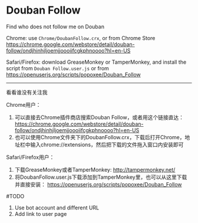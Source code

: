 # Douban Follow
Find who does not follow me on Douban

Chrome: use `Chrome/DoubanFollow.crx`, or from Chrome Store https://chrome.google.com/webstore/detail/douban-follow/ondjhinhjljoemjjoooiifcgkphnoooo?hl=en-US

Safari/Firefox: download GreaseMonkey or TamperMonkey, and install the script from `Douban Follow.user.js` or from https://openuserjs.org/scripts/popoxee/Douban_Follow

---

看看谁没有关注我

Chrome用户：
1. 可以直接去Chrome插件商店搜索Douban Follow，或者用这个链接直达：https://chrome.google.com/webstore/detail/douban-follow/ondjhinhjljoemjjoooiifcgkphnoooo?hl=en-US
2. 也可以使用Chrome文件夹下的DoubanFollow.crx，下载后打开Chrome，地址栏中输入chrome://extensions，然后把下载的文件拖入窗口内安装即可

Safari/Firefox用户：
1. 下载GreaseMonkey或者TamperMonkey: http://tampermonkey.net/
2. 将DoubanFollow.user.js下载添加到TamperMonkey里，也可以从这里下载并直接安装： https://openuserjs.org/scripts/popoxee/Douban_Follow

#TODO
1. Use bot account and different URL
2. Add link to user page
